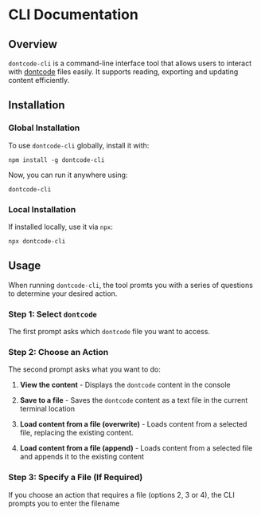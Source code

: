 # CLI Documentation

## Overview

`dontcode-cli` is a command-line interface tool that allows users to interact with [dontcode](https://dontcode.vercel.app) files easily. It supports reading, exporting and updating content efficiently.

## Installation

### Global Installation

To use `dontcode-cli` globally, install it with:

```
npm install -g dontcode-cli
```

Now, you can run it anywhere using:

```
dontcode-cli
```

### Local Installation

If installed locally, use it via `npx`:

```
npx dontcode-cli
```

## Usage

When running `dontcode-cli`, the tool promts you with a series of questions to determine your desired action.

### Step 1: Select `dontcode`

The first prompt asks which `dontcode` file you want to access.

### Step 2: Choose an Action

The second prompt asks what you want to do:

1. **View the content** - Displays the `dontcode` content in the console

2. **Save to a file** - Saves the `dontcode` content as a text file in the current terminal location

3. **Load content from a file (overwrite)** - Loads content from a selected file, replacing the existing content.

4. **Load content from a file (append)** - Loads content from a selected file and appends it to the existing content

### Step 3: Specify a File (If Required)

If you choose an action that requires a file (options 2, 3 or 4), the CLI prompts you to enter the filename


